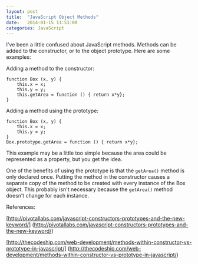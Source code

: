 ```yaml
---
layout: post
title:  "JavaScript Object Methods"
date:   2014-01-15 11:51:00
categories: JavaScript
---
```


I've been a little confused about JavaScript methods. Methods can be added to the constructor, or to the object prototype. Here are some examples:

Adding a method to the constructor:

	function Box (x, y) {
		this.x = x;
		this.y = y;
		this.getArea = function () { return x*y};
	}

Adding a method using the prototype:

	function Box (x, y) {
		this.x = x;
		this.y = y;		
	}
	Box.prototype.getArea = function () { return x*y};
	
This example may be a little too simple because the area could be represented as a property, but you get the idea.

One of the benefits of using the prototype is that the `getArea()` method is only declared once. Putting the method in the constructor causes a separate copy of the method to be created with every instance of the Box object. This probably isn't necessary because the `getArea()` method doesn’t change for each instance.

References:

[http://pivotallabs.com/javascript-constructors-prototypes-and-the-new-keyword/] (http://pivotallabs.com/javascript-constructors-prototypes-and-the-new-keyword/)

[http://thecodeship.com/web-development/methods-within-constructor-vs-prototype-in-javascript/] (http://thecodeship.com/web-development/methods-within-constructor-vs-prototype-in-javascript/)


